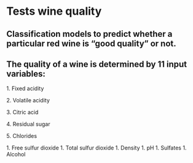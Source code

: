 # Tests wine quality

## Classification models to predict whether a particular red wine is “good quality” or not.
## The quality of a wine is determined by 11 input variables:
<p>1. Fixed acidity</p>
<p>2. Volatile acidity</p>
<p>3. Citric acid</p>
<p>4. Residual sugar</p>
<p>5. Chlorides</p>
1. Free sulfur dioxide
1. Total sulfur dioxide
1. Density
1. pH
1. Sulfates
1. Alcohol
